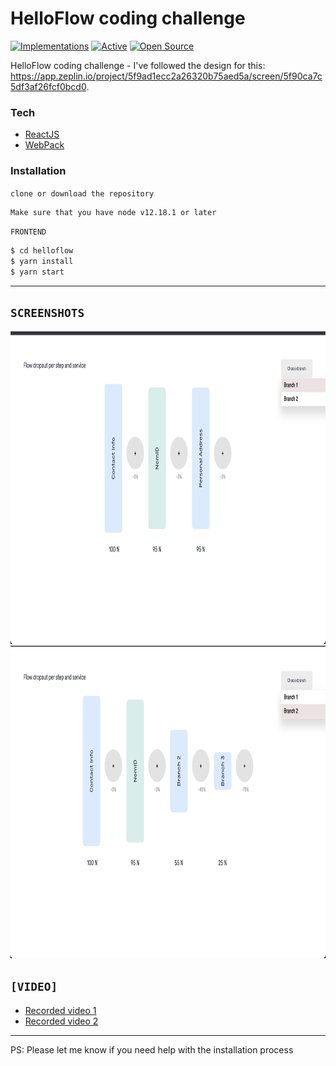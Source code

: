# HelloFlow coding challenge 

[![Implementations](https://img.shields.io/badge/%F0%9F%92%A1-implementations-8C8E93.svg?style=flat)](https://github.com/kentcdodds/all-contributors/blob/master/other/IMPLEMENTATIONS.md) [![Active](http://img.shields.io/badge/Status-Active-green.svg)](https://tterb.github.io)  [![Open Source](https://badges.frapsoft.com/os/v1/open-source.svg?v=103)](https://opensource.org/) 

HelloFlow coding challenge - I've followed the design for this: https://app.zeplin.io/project/5f9ad1ecc2a26320b75aed5a/screen/5f90ca7c5df3af26fcf0bcd0. 
### Tech

* [ReactJS](https://reactjs.org/) 
* [WebPack](https://webpack.js.org/)

### Installation

```clone or download the repository```
  ```sh
  Make sure that you have node v12.18.1 or later
  ```

  ```FRONTEND```
  ```sh
$ cd helloflow
$ yarn install
$ yarn start
```
---

## `SCREENSHOTS`
<p>
  <img src="https://github.com/ungurnicoleta/helloflow/blob/master/src/assets/images/Screenshot%202021-03-04%20at%2020.28.38.png" width="750" height="500"/>
  <br/>    
  <img src="https://github.com/ungurnicoleta/helloflow/blob/master/src/assets/images/Screenshot%202021-03-04%20at%2020.28.48.png" width="750" height="500"/>
</p>

## `[VIDEO]`
* [Recorded video 1](https://www.loom.com/share/3f1c1105bf3d4848a364488d142ec2bd/) 
* [Recorded video 2](https://www.loom.com/share/7b2a6ef39fda4a008b0f79d3f6e73783/)

---
PS: Please let me know if you need help with the installation process

